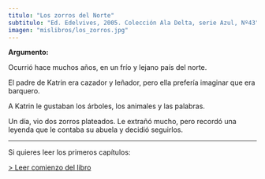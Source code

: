 ```yaml
---
titulo: "Los zorros del Norte"
subtitulo: "Ed. Edelvives, 2005. Colección Ala Delta, serie Azul, Nº43"
imagen: "mislibros/los_zorros.jpg"
---
```

 **Argumento:**

Ocurrió hace muchos años, en un frío y lejano país del norte.

El padre de Katrin era cazador y leñador, pero ella prefería imaginar que era
barquero.

A Katrin le gustaban los árboles, los animales y las palabras.

Un día, vio dos zorros plateados. Le extrañó mucho, pero recordó una leyenda
que le contaba su abuela y decidió seguirlos.

* * *

Si quieres leer los primeros capítulos:

[> Leer comienzo del libro](/ver/paraleer/loszorros-capitulo1)

